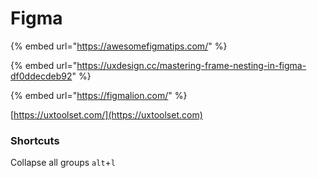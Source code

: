 # Figma

{% embed url="https://awesomefigmatips.com/" %}

{% embed url="https://uxdesign.cc/mastering-frame-nesting-in-figma-df0ddecdeb92" %}

{% embed url="https://figmalion.com/" %}

[https://uxtoolset.com/](https://uxtoolset.com)

### Shortcuts

Collapse all groups `alt`+`l`
